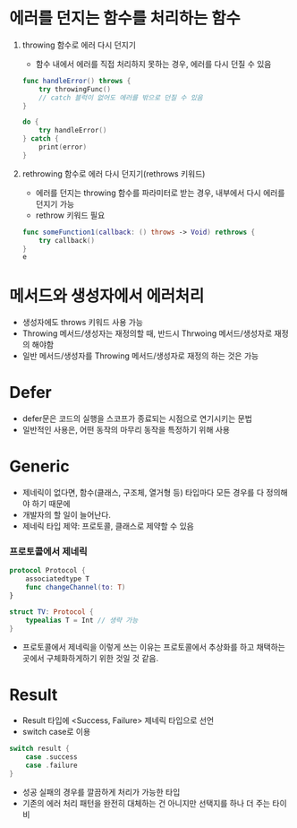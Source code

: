 # 에러를 던지는 함수를 처리하는 함수

1. throwing 함수로 에러 다시 던지기
    - 함수 내에서 에러를 직접 처리하지 못하는 경우, 에러를 다시 던질 수 있음
    
    ```swift
    func handleError() throws {
    	try throwingFunc()
    	// catch 블럭이 없어도 에러를 밖으로 던질 수 있음
    }
    
    do {
    	try handleError()
    } catch {
    	print(error)
    }
    ```
    
2. rethrowing 함수로 에러 다시 던지기(rethrows 키워드)
    - 에러를 던지는 throwing 함수를 파라미터로 받는 경우, 내부에서 다시 에러를 던지기 가능
    - rethrow 키워드 필요
    
    ```swift
    func someFunction1(callback: () throws -> Void) rethrows {
    	try callback()
    }
    e
    ```
    

# 메서드와 생성자에서 에러처리

- 생성자에도 throws 키워드 사용 가능
- Throwing 메서드/생성자는 재정의할 때, 반드시 Thrwoing 메서드/생성자로 재정의 해야함
- 일반 메서드/생성자를 Throwing 메서드/생성자로 재정의 하는 것은 가능

# Defer

- defer문은 코드의 실행을 스코프가 종료되는 시점으로 연기시키는 문법
- 일반적인 사용은, 어떤 동작의 마무리 동작을 특정하기 위해 사용

# Generic

- 제네릭이 없다면, 함수(클래스, 구조체, 열거형 등) 타입마다 모든 경우를 다 정의해야 하기 때문에
- 개발자의 할 일이 늘어난다.
- 제네릭 타입 제약: 프로토콜, 클래스로 제약할 수 있음

### 프로토콜에서 제네릭

```swift
protocol Protocol {
	associatedtype T
	func changeChannel(to: T)
}

struct TV: Protocol {
	typealias T = Int // 생략 가능
}
```

- 프로토콜에서 제네릭을 이렇게 쓰는 이유는 프로토콜에서 추상화를 하고 채택하는 곳에서 구체화하게하기 위한 것일 것 같음.

# Result

- Result 타입에 <Success, Failure> 제네릭 타입으로 선언
- switch case로 이용

```swift
switch result {
	case .success
	case .failure
}
```

- 성공 실패의 경우를 깔끔하게 처리가 가능한 타입
- 기존의 에러 처리 패턴을 완전히 대체하는 건 아니지만 선택지를 하나 더 주는 타이비
